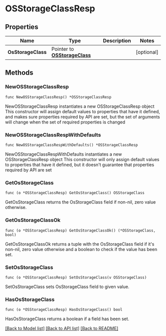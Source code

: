# OSStorageClassResp

## Properties

Name | Type | Description | Notes
------------ | ------------- | ------------- | -------------
**OsStorageClass** | Pointer to [**OSStorageClass**](OSStorageClass.md) |  | [optional] 

## Methods

### NewOSStorageClassResp

`func NewOSStorageClassResp() *OSStorageClassResp`

NewOSStorageClassResp instantiates a new OSStorageClassResp object
This constructor will assign default values to properties that have it defined,
and makes sure properties required by API are set, but the set of arguments
will change when the set of required properties is changed

### NewOSStorageClassRespWithDefaults

`func NewOSStorageClassRespWithDefaults() *OSStorageClassResp`

NewOSStorageClassRespWithDefaults instantiates a new OSStorageClassResp object
This constructor will only assign default values to properties that have it defined,
but it doesn't guarantee that properties required by API are set

### GetOsStorageClass

`func (o *OSStorageClassResp) GetOsStorageClass() OSStorageClass`

GetOsStorageClass returns the OsStorageClass field if non-nil, zero value otherwise.

### GetOsStorageClassOk

`func (o *OSStorageClassResp) GetOsStorageClassOk() (*OSStorageClass, bool)`

GetOsStorageClassOk returns a tuple with the OsStorageClass field if it's non-nil, zero value otherwise
and a boolean to check if the value has been set.

### SetOsStorageClass

`func (o *OSStorageClassResp) SetOsStorageClass(v OSStorageClass)`

SetOsStorageClass sets OsStorageClass field to given value.

### HasOsStorageClass

`func (o *OSStorageClassResp) HasOsStorageClass() bool`

HasOsStorageClass returns a boolean if a field has been set.


[[Back to Model list]](../README.md#documentation-for-models) [[Back to API list]](../README.md#documentation-for-api-endpoints) [[Back to README]](../README.md)



